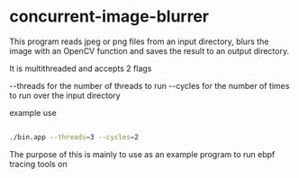 # concurrent-image-blurrer

This program reads jpeg or png files from an input directory, blurs the image with an OpenCV function and saves the result to an output directory.

It is multithreaded and accepts 2 flags 

 --threads for the number of threads to run 
 --cycles for the number of times to run over the input directory

example use 

```bash

./bin.app --threads=3 --cycles=2

```

The purpose of this is mainly to use as an example program to run ebpf tracing tools on


